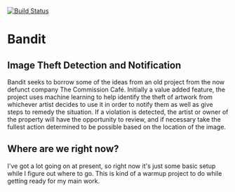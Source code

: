 [![Build Status](https://travis-ci.com/desertrat-io/bandit.svg?branch=master)](https://travis-ci.com/desertrat-io/bandit)

# Bandit

## Image Theft Detection and Notification

Bandit seeks to borrow some of the ideas from an old project from the now defunct company
The Commission Café. Initially a value added feature, the project uses machine learning to
help identify the theft of artwork from whichever artist decides to use it in order to notify them
as well as give steps to remedy the situation. If a violation is detected, the artist or owner
of the property will have the opportunity to review, and if necessary take the fullest action
determined to be possible based on the location of the image.

## Where are we right now?

I've got a lot going on at present, so right now it's just some basic setup while
I figure out where to go. This is kind of a warmup project to do while getting
ready for my main work.
